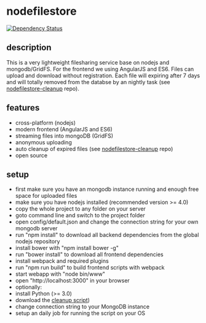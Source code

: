 # nodefilestore
[![Dependency Status](https://david-dm.org/MCeddy/nodefilestore.svg)](https://david-dm.org/MCeddy/nodefilestore)
## description
This is a very lightweight filesharing service base on nodejs and mongodb/GridFS.
For the frontend we using AngularJS and ES6.
Files can upload and download without registration. Each file will expiring after 7 days and will totally removed from the databse by an nightly task (see [nodefilestore-cleanup](https://github.com/MCeddy/nodefilestore-cleanup) repo).

## features
- cross-platform (nodejs)
- modern frontend (AngularJS and ES6)
- streaming files into mongoDB (GridFS)
- anonymous uploading
- auto cleanup of expired files (see [nodefilestore-cleanup](https://github.com/MCeddy/nodefilestore-cleanup) repo)
- open source

## setup
- first make sure you have an mongodb instance running and enough free space for uploaded files
- make sure you have nodejs installed (recommended version >= 4.0)
- copy the whole project to any folder on your server
- goto command line and switch to the project folder
- open config/default.json and change the connection string for your own mongodb server
- run "npm install" to download all backend dependencies from the global nodejs repository
- install bower with "npm install bower -g"
- run "bower install" to download all frontend dependencies
- install webpack and required plugins
- run "npm run build" to build frontend scripts with webpack
- start webapp with "node bin/www"
- open "http://localhost:3000" in your browser
- optionally:
 - install Python (>= 3.0)
 - download the [cleanup script](https://github.com/MCeddy/nodefilestore-cleanup/blob/master/cleanup.py))
 - change connection string to your MongoDB instance
 - setup an daily job for running the script on your OS
